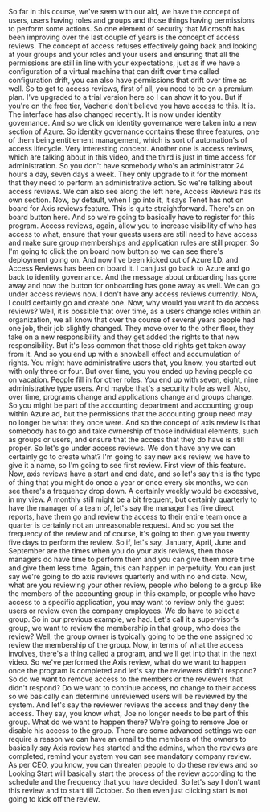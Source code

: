 So far in this course, we've seen with our aid, we have the concept of users, users having roles
and groups and those things having permissions to perform some actions.
So one element of security that Microsoft has been improving over the last couple of years is the concept
of access reviews.
The concept of access refuses effectively going back and looking at your groups and your roles and your
users and ensuring that all the permissions are still in line with your expectations, just as if we
have a configuration of a virtual machine that can drift over time called configuration drift, you
can also have permissions that drift over time as well.
So to get to access reviews, first of all, you need to be on a premium plan.
I've upgraded to a trial version here so I can show it to you.
But if you're on the free tier, Vacherie don't believe you have access to this.
It is.
The interface has also changed recently.
It is now under identity governance.
And so we click on identity governance were taken into a new section of Azure.
So identity governance contains these three features, one of them being entitlement management, which
is sort of automation's of access lifecycle.
Very interesting concept.
Another one is access reviews, which are talking about in this video, and the third is just in time
access for administration.
So you don't have somebody who's an administrator 24 hours a day, seven days a week.
They only upgrade to it for the moment that they need to perform an administrative action.
So we're talking about access reviews.
We can also see along the left here, Access Reviews has its own section.
Now, by default, when I go into it, it says Tenet has not on board for Axis reviews feature.
This is quite straightforward.
There's an on board button here.
And so we're going to basically have to register for this program.
Access reviews, again, allow you to increase visibility of who has access to what, ensure that your
guests users are still need to have access and make sure group memberships and application rules are
still proper.
So I'm going to click the on board now button so we can see there's deployment going on.
And now I've been kicked out of Azure I.D. and Access Reviews has been on board it.
I can just go back to Azure and go back to identity governance.
And the message about onboarding has gone away and now the button for onboarding has gone away as well.
We can go under access reviews now.
I don't have any access reviews currently.
Now, I could certainly go and create one.
Now, why would you want to do access reviews?
Well, it is possible that over time, as a users change roles within an organization, we all know
that over the course of several years people had one job, their job slightly changed.
They move over to the other floor, they take on a new responsibility and they get added the rights
to that new responsibility.
But it's less common that those old rights get taken away from it.
And so you end up with a snowball effect and accumulation of rights.
You might have administrative users that, you know, you started out with only three or four.
But over time, you you ended up having people go on vacation.
People fill in for other roles.
You end up with seven, eight, nine administrative type users.
And maybe that's a security hole as well.
Also, over time, programs change and applications change and groups change.
So you might be part of the accounting department and accounting group within Azure ad, but the permissions
that the accounting group need may no longer be what they once were.
And so the concept of axis review is that somebody has to go and take ownership of those individual
elements, such as groups or users, and ensure that the access that they do have is still proper.
So let's go under access reviews.
We don't have any we can certainly go to create what?
I'm going to say new axis review, we have to give it a name, so I'm going to see first review.
First view of this feature.
Now, axis reviews have a start and end date, and so let's say this is the type of thing that you might
do once a year or once every six months, we can see there's a frequency drop down.
A certainly weekly would be excessive, in my view.
A monthly still might be a bit frequent, but certainly quarterly to have the manager of a team of,
let's say the manager has five direct reports, have them go and review the access to their entire team
once a quarter is certainly not an unreasonable request.
And so you set the frequency of the review and of course, it's going to then give you twenty five days
to perform the review.
So if, let's say, January, April, June and September are the times when you do your axis reviews,
then those managers do have time to perform them and you can give them more time and give them less
time.
Again, this can happen in perpetuity.
You can just say we're going to do axis reviews quarterly and with no end date.
Now, what are you reviewing your other review, people who belong to a group like the members of the
accounting group in this example, or people who have access to a specific application, you may want
to review only the guest users or review even the company employees.
We do have to select a group.
So in our previous example, we had.
Let's call it a supervisor's group, we want to review the membership in that group, who does the review?
Well, the group owner is typically going to be the one assigned to review the membership of the group.
Now, in terms of what the access involves, there's a thing called a program, and we'll get into that
in the next video.
So we've performed the Axis review, what do we want to happen once the program is completed and let's
say the reviewers didn't respond?
So do we want to remove access to the members or the reviewers that didn't respond?
Do we want to continue access, no change to their access so we basically can determine unreviewed users
will be reviewed by the system.
And let's say the reviewer reviews the access and they deny the access.
They say, you know what, Joe no longer needs to be part of this group.
What do we want to happen there?
We're going to remove Joe or disable his access to the group.
There are some advanced settings we can require a reason we can have an email to the members of the
owners to basically say Axis review has started and the admins, when the reviews are completed, remind
your system you can see mandatory company review.
As per CEO, you know, you can threaten people to do these reviews and so Looking Start will basically
start the process of the review according to the schedule and the frequency that you have decided.
So let's say I don't want this review and to start till October.
So then even just clicking start is not going to kick off the review.
